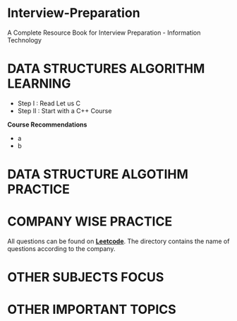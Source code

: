 # Interview-Preparation
A Complete Resource Book for Interview Preparation - Information Technology

# DATA STRUCTURES ALGORITHM LEARNING

- Step I : Read Let us C
- Step II : Start with a C++ Course

**Course Recommendations**
- a
- b

# DATA STRUCTURE ALGOTIHM PRACTICE

# COMPANY WISE PRACTICE

All questions can be found on [**Leetcode**](https://leetcode.com/). The directory contains the name of questions according to the company.

# OTHER SUBJECTS FOCUS

# OTHER IMPORTANT TOPICS




